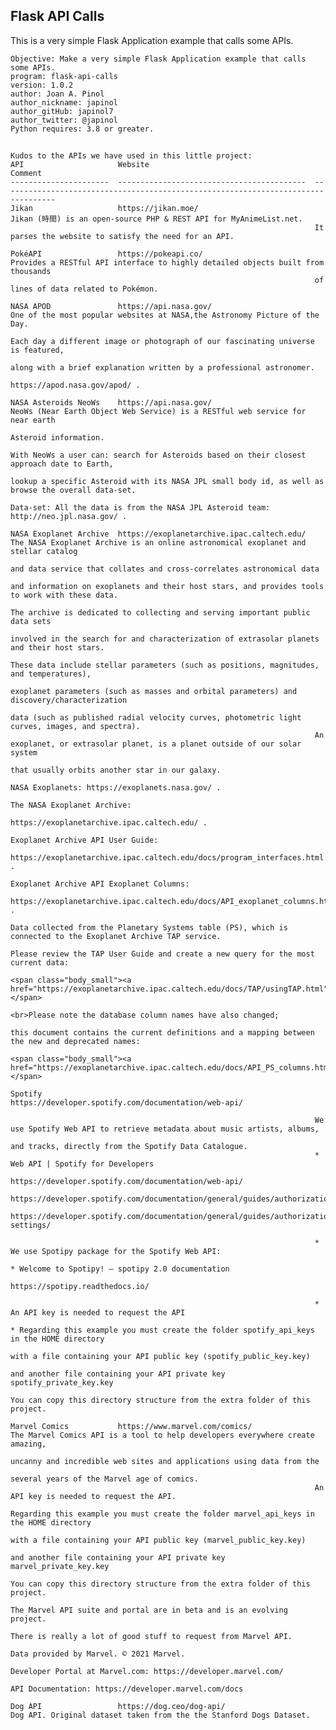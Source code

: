 ## Flask API Calls
This is a very simple Flask Application example that calls some APIs.

	Objective: Make a very simple Flask Application example that calls some APIs. 
	program: flask-api-calls
	version: 1.0.2
	author: Joan A. Pinol
	author_nickname: japinol
	author_gitHub: japinol7
	author_twitter: @japinol
	Python requires: 3.8 or greater.
##
    Kudos to the APIs we have used in this little project:
    API                     Website                                     Comment
    ----------------------  ------------------------------------------  ----------------------------------------------------------------------------------
    Jikan                   https://jikan.moe/                          Jikan (時間) is an open-source PHP & REST API for MyAnimeList.net. 
                                                                        It parses the website to satisfy the need for an API.

    PokéAPI                 https://pokeapi.co/                         Provides a RESTful API interface to highly detailed objects built from thousands
                                                                        of lines of data related to Pokémon.

    NASA APOD               https://api.nasa.gov/                       One of the most popular websites at NASA,the Astronomy Picture of the Day. 
                                                                        Each day a different image or photograph of our fascinating universe is featured, 
                                                                        along with a brief explanation written by a professional astronomer.
                                                                        https://apod.nasa.gov/apod/ .

    NASA Asteroids NeoWs    https://api.nasa.gov/                       NeoWs (Near Earth Object Web Service) is a RESTful web service for near earth 
                                                                        Asteroid information. 
                                                                        With NeoWs a user can: search for Asteroids based on their closest approach date to Earth, 
                                                                        lookup a specific Asteroid with its NASA JPL small body id, as well as browse the overall data-set.
                                                                        Data-set: All the data is from the NASA JPL Asteroid team: http://neo.jpl.nasa.gov/ .

    NASA Exoplanet Archive  https://exoplanetarchive.ipac.caltech.edu/  The NASA Exoplanet Archive is an online astronomical exoplanet and stellar catalog 
                                                                        and data service that collates and cross-correlates astronomical data 
                                                                        and information on exoplanets and their host stars, and provides tools to work with these data. 
                                                                        The archive is dedicated to collecting and serving important public data sets 
                                                                        involved in the search for and characterization of extrasolar planets and their host stars. 
                                                                        These data include stellar parameters (such as positions, magnitudes, and temperatures), 
                                                                        exoplanet parameters (such as masses and orbital parameters) and discovery/characterization 
                                                                        data (such as published radial velocity curves, photometric light curves, images, and spectra). 
                                                                        An exoplanet, or extrasolar planet, is a planet outside of our solar system 
                                                                        that usually orbits another star in our galaxy.
                                                                        NASA Exoplanets: https://exoplanets.nasa.gov/ .
                                                                        The NASA Exoplanet Archive: 
                                                                        https://exoplanetarchive.ipac.caltech.edu/ .
                                                                        Exoplanet Archive API User Guide: 
                                                                        https://exoplanetarchive.ipac.caltech.edu/docs/program_interfaces.html .
                                                                        Exoplanet Archive API Exoplanet Columns: 
                                                                        https://exoplanetarchive.ipac.caltech.edu/docs/API_exoplanet_columns.html .
                                                                        Data collected from the Planetary Systems table (PS), which is connected to the Exoplanet Archive TAP service.
                                                                        Please review the TAP User Guide and create a new query for the most current data:
                                                                        <span class="body_small"><a href="https://exoplanetarchive.ipac.caltech.edu/docs/TAP/usingTAP.html">https://exoplanetarchive.ipac.caltech.edu/docs/TAP/usingTAP.html</a> </span>
                                                                        <br>Please note the database column names have also changed;
                                                                        this document contains the current definitions and a mapping between the new and deprecated names:
                                                                        <span class="body_small"><a href="https://exoplanetarchive.ipac.caltech.edu/docs/API_PS_columns.html">https://exoplanetarchive.ipac.caltech.edu/docs/API_PS_columns.html</a> </span>

    Spotify                 https://developer.spotify.com/documentation/web-api/

                                                                        We use Spotify Web API to retrieve metadata about music artists, albums, 
                                                                        and tracks, directly from the Spotify Data Catalogue.
                                                                        * Web API | Spotify for Developers
                                                                          https://developer.spotify.com/documentation/web-api/
                                                                          https://developer.spotify.com/documentation/general/guides/authorization/
                                                                          https://developer.spotify.com/documentation/general/guides/authorization/app-settings/
                                                                        
                                                                        * We use Spotipy package for the Spotify Web API:
                                                                          * Welcome to Spotipy! — spotipy 2.0 documentation
                                                                            https://spotipy.readthedocs.io/

                                                                        * An API key is needed to request the API
                                                                          * Regarding this example you must create the folder spotify_api_keys in the HOME directory
                                                                            with a file containing your API public key (spotify_public_key.key)
                                                                            and another file containing your API private key spotify_private_key.key
                                                                            You can copy this directory structure from the extra folder of this project.

    Marvel Comics           https://www.marvel.com/comics/	            The Marvel Comics API is a tool to help developers everywhere create amazing,
                                                                        uncanny and incredible web sites and applications using data from the 
                                                                        several years of the Marvel age of comics.
                                                                        An API key is needed to request the API.
                                                                            Regarding this example you must create the folder marvel_api_keys in the HOME directory
                                                                            with a file containing your API public key (marvel_public_key.key)
                                                                            and another file containing your API private key marvel_private_key.key
                                                                            You can copy this directory structure from the extra folder of this project.
                                                                        The Marvel API suite and portal are in beta and is an evolving project.
                                                                        There is really a lot of good stuff to request from Marvel API.
                                                                        Data provided by Marvel. © 2021 Marvel.
                                                                        Developer Portal at Marvel.com: https://developer.marvel.com/
                                                                        API Documentation: https://developer.marvel.com/docs

    Dog API                 https://dog.ceo/dog-api/                    Dog API. Original dataset taken from the the Stanford Dogs Dataset.
